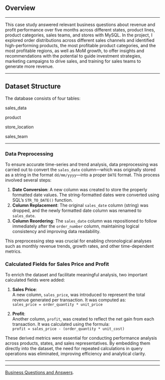 ## Overview
---
This case study answered relevant business questions about revenue and profit performance over five months across different states, product lines, product categories, sales teams, and stores with MySQL. In the project, I explored order distributions across different sales channels and identified high-performing products, the most profitable product categories, and the most profitable regions, as well as MoM growth, to offer insights and recommendations with the potential to guide investment strategies, marketing campaigns to drive sales, and training for sales teams to generate more revenue.

---


## Dataset Structure
The database consists of four tables:

sales_data

product

store_location

sales_team

---


### Data Preprocessing

To ensure accurate time-series and trend analysis, data preprocessing was carried out to convert the `sales_date` column—which was originally stored as a string in the format `dd/mm/yyyy`—into a proper `DATE` format. This process involved several steps:

1. **Date Conversion**: A new column was created to store the properly formatted date values. The string-formatted dates were converted using SQL’s `STR_TO_DATE()` function.
2. **Column Replacement**: The original `sales_date` column (string) was dropped, and the newly formatted date column was renamed to `sales_date`.
3. **Column Reordering**: The `sales_date` column was repositioned to follow immediately after the `order_number` column, maintaining logical consistency and improving data readability.

This preprocessing step was crucial for enabling chronological analyses such as monthly revenue trends, growth rates, and other time-dependent metrics.




### Calculated Fields for Sales Price and Profit

To enrich the dataset and facilitate meaningful analysis, two important calculated fields were added:

1. **Sales Price**:  
   A new column, `sales_price`, was introduced to represent the total revenue generated per transaction. It was computed as:  
   `sales_price = order_quantity * unit_price`

2. **Profit**:  
   Another column, `profit`, was created to reflect the net gain from each transaction. It was calculated using the formula:  
   `profit = sales_price - (order_quantity * unit_cost)`


These derived metrics were essential for conducting performance analysis across products, states, and sales representatives. By embedding them directly into the dataset, the need for repeated calculations in query operations was eliminated, improving efficiency and analytical clarity.

---

---
[Business Questions and Answers]().
